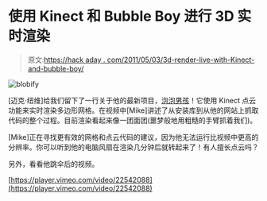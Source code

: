 # 使用 Kinect 和 Bubble Boy 进行 3D 实时渲染

> 原文:[https://hack aday . com/2011/05/03/3d-render-live-with-Kinect-and-bubble-boy/](https://hackaday.com/2011/05/03/3d-render-live-with-kinect-and-bubble-boy/)

![](../Images/3711a62c4d6176f3641484479725a357.png "blobify")

[迈克·纽维]给我们留下了一行关于他的最新项目，[泡泡男孩](http://iwearshorts.com/blog/bubble-boy/)！它使用 Kinect 点云功能来实时渲染多边形网格。在视频中[Mike]讲述了从安装库到从他的网站上抓取代码的整个过程。目前渲染看起来像一团面团(噩梦般地用粗糙的手臂抓着我们)。

[Mike]正在寻找更有效的网格和点云代码的建议，因为他无法运行比视频中更高的分辨率。你可以听到他的电脑风扇在渲染几分钟后就转起来了！有人擅长点云吗？

另外，看看他跳伞后的视频。

[https://player.vimeo.com/video/22542088](https://player.vimeo.com/video/22542088)